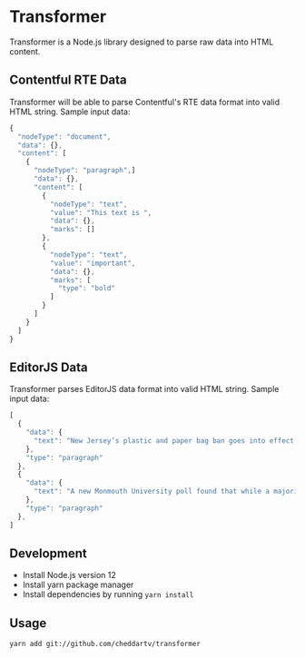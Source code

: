 # Transformer

Transformer is a Node.js library designed to parse raw data into HTML content.

## Contentful RTE Data

Transformer will be able to parse Contentful's RTE data format into valid HTML string. Sample input data:
```JavaScript
{
  "nodeType": "document",
  "data": {},
  "content": [
    {
      "nodeType": "paragraph",]
      "data": {},
      "content": [
        {
          "nodeType": "text",
          "value": "This text is ",
          "data": {},
          "marks": []
        },
        {
          "nodeType": "text",
          "value": "important",
          "data": {},
          "marks": [
            "type": "bold"
          ]
        }
      ]
    }
  ]
}
```

## EditorJS Data

Transformer parses EditorJS data format into valid HTML string. Sample input data:
```JavaScript
[
  {
    "data": {
      "text": "New Jersey’s plastic and paper bag ban goes into effect in about two weeks."
    },
    "type": "paragraph"
  },
  {
    "data": {
      "text": "A new Monmouth University poll found that while a majority of New Jersey residents are aware of the plastic bag ban, not many people knew that the ban also included paper bags."
    },
    "type": "paragraph"
  },
]
```

## Development
- Install Node.js version 12
- Install yarn package manager
- Install dependencies by running `yarn install`

## Usage
`yarn add git://github.com/cheddartv/transformer`
